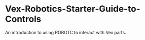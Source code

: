 # Vex-Robotics-Starter-Guide-to-Controls
An introduction to using ROBOTC to interact with Vex parts.
